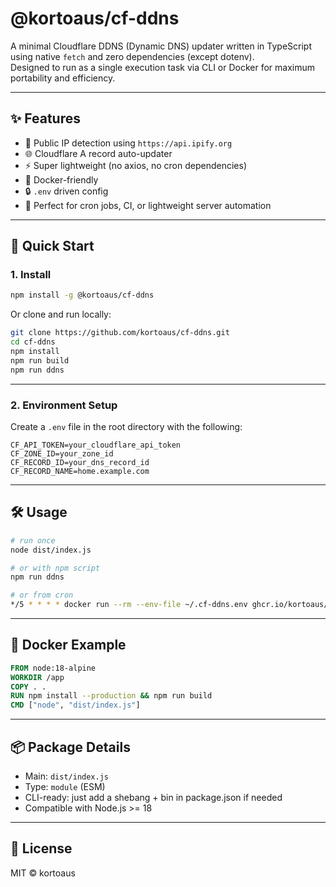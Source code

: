 # @kortoaus/cf-ddns

A minimal Cloudflare DDNS (Dynamic DNS) updater written in TypeScript using native `fetch` and zero dependencies (except dotenv).  
Designed to run as a single execution task via CLI or Docker for maximum portability and efficiency.

---

## ✨ Features

- 🔁 Public IP detection using `https://api.ipify.org`
- 🌐 Cloudflare A record auto-updater
- ⚡ Super lightweight (no axios, no cron dependencies)
- 🐳 Docker-friendly
- 🔒 `.env` driven config
- 🧠 Perfect for cron jobs, CI, or lightweight server automation

---

## 🚀 Quick Start

### 1. Install

```bash
npm install -g @kortoaus/cf-ddns
```

Or clone and run locally:

```bash
git clone https://github.com/kortoaus/cf-ddns.git
cd cf-ddns
npm install
npm run build
npm run ddns
```

---

### 2. Environment Setup

Create a `.env` file in the root directory with the following:

```env
CF_API_TOKEN=your_cloudflare_api_token
CF_ZONE_ID=your_zone_id
CF_RECORD_ID=your_dns_record_id
CF_RECORD_NAME=home.example.com
```

---

## 🛠 Usage

```bash
# run once
node dist/index.js

# or with npm script
npm run ddns

# or from cron
*/5 * * * * docker run --rm --env-file ~/.cf-ddns.env ghcr.io/kortoaus/cf-ddns:latest
```

---

## 🐳 Docker Example

```Dockerfile
FROM node:18-alpine
WORKDIR /app
COPY . .
RUN npm install --production && npm run build
CMD ["node", "dist/index.js"]
```

---

## 📦 Package Details

- Main: `dist/index.js`
- Type: `module` (ESM)
- CLI-ready: just add a shebang + bin in package.json if needed
- Compatible with Node.js >= 18

---

## 📄 License

MIT © kortoaus